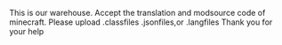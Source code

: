 This is our warehouse.
Accept the translation and modsource code of minecraft.
Please upload .classfiles .jsonfiles,or .langfiles
Thank you for your help
